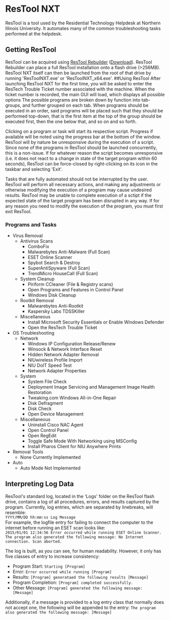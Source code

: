 # ResTool NXT
ResTool is a tool used by the Residential Technology Helpdesk at Northern Illinois University. It automates many of the common troubleshooting tasks performed at the helpdesk.
## Getting ResTool
ResTool can be acquired using [ResTool Rebuilder](https://github.com/kmorgan2/ResTool-Rebuilder) ([Download](https://github.com/kmorgan2/ResTool-Rebuilder/releases/download/v1.0/ResTool.Rebuilder.exe)).
ResTool Rebuilder can place a full ResTool installation onto a flash drive (>256MB). ResTool NXT itself can then be launched from the root of that drive by running 'ResToolNXT.exe' or 'ResToolNXT_x64.exe'.
##Using ResTool
After launching ResTool NXT for the first time, you will be asked to enter the ResTech Trouble Ticket number associated with the machine. When the ticket number is recorded, the main GUI will load, which displays all possible options
The possible programs are broken down by function into tab-groups, and further grouped on each tab. When programs should be executed in an order,
said programs will be placed such that they should be performed top-down, that is the first item at the top of the group should be executed first, then the one below that, and so on and so forth.

Clicking on a program or task will start its respective script. Progress if available will be noted using the progress bar at the bottom of the window.
ResTool will by nature be unresponsive during the execution of a script. Since none of the programs in ResTool should be launched concurrently, this is a non-issue.
If for whatever reason the script becomes unresponsive (i.e. it does not react to a change in state of the target program within 60 seconds), ResTool can be force-closed by right-clicking on its icon in the taskbar and selecting 'Exit'.

Tasks that are fully automated should not be interrupted by the user. ResTool will perform all necessary actions, and making any adjustments or otherwise modifying the execution of a program may cause undesired results.
ResTool may be unable to complete execution of a sctipt if the expected state of the target program has been disrupted in any way. If for any reason you need to modify the execution of the program, you must first exit ResTool.

### Programs and Tasks
- Virus Removal
  - Antivirus Scans
    - ComboFix
    - Malwarebytes Anti-Malware (Full Scan)
    - ESET Online Scanner
    - Spybot Search & Destroy
    - SuperAntiSpyware (Full Scan)
    - TrendMicro HouseCall (Full Scan)
  - System Cleanup
    - Piriform CCleaner (File & Registry scans)
    - Open Programs and Features in Control Panel
    - Windows Disk Cleanup
  - Rootkit Removal
    - Malwarebytes Anti-Rootkit
    - Kaspersky Labs TDSSKiller
  - Miscellaneous
    - Install Microsoft Security Essentials or Enable Windows Defender
    - Open the ResTech Trouble Ticket
- OS Troubleshooting
  - Network
    - Windows IP Configuration Release/Renew
    - Winsock & Network Interface Reset
    - Hidden Network Adapter Removal
    - NIUwireless Profile Import
    - NIU DoIT Speed Test
    - Network Adapter Properties
  - System
    - System File Check
    - Deployment Image Servicing and Management Image Health Restoration
    - Tweaking.com Windows All-in-One Repair
    - Disk Defragment
    - Disk Check
    - Open Device Management
  - Miscellaneous
    - Uninstall Cisco NAC Agent
    - Open Control Panel
    - Open RegEdit
    - Toggle Safe Mode With Networking using MSConfig
    - Install Pharos Client for NIU Anywhere Prints
- Removal Tools
  - None Currently Implemented
- Auto
  - Auto Mode Not Implemented
  
## Interpreting Log Data
ResTool's standard log, located in the 'Logs' folder on the ResTool flash drive, contains a log of all procedures, errors, and results captured by the program. Currently, log entries, which are separated by linebreaks, will resemble:  
`YYYY/MM/DD hh:mm:ss Log Message`  
For example, the logfile entry for failing to connect the computer to the internet before running an ESET scan looks like:  
`2015/01/01 12:34:56 Error occurred while running ESET Online Scanner. The program also generated the following message: No Internet connection. Scan aborted.`

The log is built, as you can see, for human readability. However, it only has five classes of entry to increase consistency:
- Program Start:  `Starting [Program]`
- Error: `Error occurred while running [Program]`
- Results: `[Program] generataed the following results [Message]` 
- Program Completion: `[Program] completed successfully.`
- Other Message: `[Program] generated the following message: [Message]`

Additionally, if a message is provided to a log entry class that normally does not accept one, the following will be appended to the entry:
`The program also generated the following message: [Message]`

